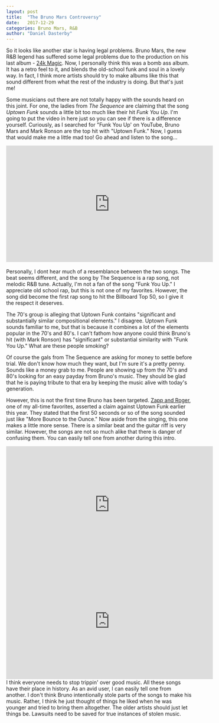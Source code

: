```yaml
---
layout: post
title:  "The Bruno Mars Controversy"
date:   2017-12-29
categories: Bruno Mars, R&B
author: "Daniel Dasterby"
---
```


So it looks like another star is having legal problems. Bruno Mars, the new R&B legend has suffered some legal problems due to the production on his last album - [24k Magic](https://en.wikipedia.org/wiki/24K_Magic_(album)). Now, I personally think this was a bomb ass album. It has a retro feel to it, and blends the old-school funk and soul in a lovely way. In fact, I think more artists should try to make albums like this that sound different from what the rest of the industry is doing. But that's just me! 

Some musicians out there are not totally happy with the sounds heard on this joint. For one, the ladies from *The Sequence* are claiming that the song _Uptown Funk_ sounds a little bit too much like their hit _Funk You Up_. I'm going to put the video in here just so you can see if there is a difference yourself. Curiously, as I searched for "Funk You Up' on YouTube, Bruno Mars and Mark Ronson are the top hit with "Uptown Funk." Now, I guess that would make me a little mad too! Go ahead and listen to the song...
<br/>
<center><iframe width="560" height="315" src="https://www.youtube.com/embed/nEpBZ7DO1L8" frameborder="0" gesture="media" allow="encrypted-media" allowfullscreen></iframe></center>
<br/>
Personally, I dont hear much of a resemblance between the two songs. The beat seems different, and the song by The Sequence is a rap song, not melodic R&B tune. Actually, I'm not a fan of the song "Funk You Up." I appreciate old school rap, but this is not one of my favorites. However, the song did become the first rap song to hit the Billboard Top 50, so I give it the respect it deserves. 

The 70's group is alleging that Uptown Funk contains "significant and substantially similar compositional elements." I disagree. Uptown Funk sounds familiar to me, but that is because it combines a lot of the elements popular in the 70's and 80's. I can't fathom how anyone could think Bruno's hit (with Mark Ronson) has "significant" or substantial similarity with "Funk You Up." What are these people smoking? 

Of course the gals from The Sequence are asking for money to settle before trial. We don't know how much they want, but I'm sure it's a pretty penny. Sounds like a money grab to me. People are showing up from the 70's and 80's looking for an easy payday from Bruno's music. They should be glad that he is paying tribute to that era by keeping the music alive with today's generation. 

However, this is not the first time Bruno has been targeted. [Zapp and Roger](https://en.wikipedia.org/wiki/Zapp_(band)), one of my all-time favorites, asserted a claim against Uptown Funk earlier this year. They stated that the first 50 seconds or so of the song sounded just like "More Bounce to the Ounce." Now aside from the singing, this one makes a little more sense. There is a similar beat and the guitar riff is very similar. However, the songs are not so much alike that there is danger of confusing them. You can easily tell one from another during this intro. 
<br/>
<iframe width="560" height="315" src="https://www.youtube.com/embed/lK6wOG_aDl8" frameborder="0" gesture="media" allow="encrypted-media" allowfullscreen></iframe>
<iframe width="560" height="315" src="https://www.youtube.com/embed/OPf0YbXqDm0" frameborder="0" gesture="media" allow="encrypted-media" allowfullscreen></iframe>
<br/>
I think everyone needs to stop trippin' over good music. All these songs have their place in history. As an avid user, I can easily tell one from another. I don't think Bruno intentionally stole parts of the songs to make his music. Rather, I think he just thought of things he liked when he was younger and tried to bring them altogether. The older artists should just let things be. Lawsuits need to be saved for true instances of stolen music. 

